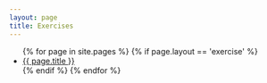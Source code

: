 ```yaml
---
layout: page
title: Exercises
---
```


<ul>
{% for page in site.pages %}
  {% if page.layout == 'exercise' %}
    <li><a href="{{ site.github.url }}{{ page.url }}">{{ page.title }}</a></li>
  {% endif %}
{% endfor %}
</ul>
